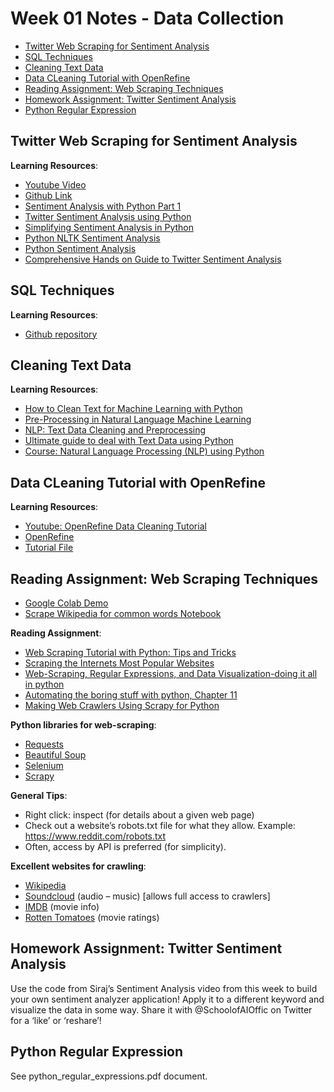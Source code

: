 # Week 01 Notes - Data Collection

<!-- MarkdownTOC -->

- [Twitter Web Scraping for Sentiment Analysis](#twitter-web-scraping-for-sentiment-analysis)
- [SQL Techniques](#sql-techniques)
- [Cleaning Text Data](#cleaning-text-data)
- [Data CLeaning Tutorial with OpenRefine](#data-cleaning-tutorial-with-openrefine)
- [Reading Assignment: Web Scraping Techniques](#reading-assignment-web-scraping-techniques)
- [Homework Assignment: Twitter Sentiment Analysis](#homework-assignment-twitter-sentiment-analysis)
- [Python Regular Expression](#python-regular-expression)

<!-- /MarkdownTOC -->


<a id="twitter-web-scraping-for-sentiment-analysis"></a>
## Twitter Web Scraping for Sentiment Analysis

**Learning Resources**:
- [Youtube Video](https://www.youtube.com/watch?v=3Pzni2yfGUQ)
- [Github Link](https://github.com/llSourcell/Sentiment_Analysis)
- [Sentiment Analysis with Python Part 1](https://towardsdatascience.com/sentiment-analysis-with-python-part-1-5ce197074184)
- [Twitter Sentiment Analysis using Python](https://www.geeksforgeeks.org/twitter-sentiment-analysis-using-python/)
- [Simplifying Sentiment Analysis in Python](https://www.datacamp.com/community/tutorials/simplifying-sentiment-analysis-python)
- [Python NLTK Sentiment Analysis](https://www.kaggle.com/ngyptr/python-nltk-sentiment-analysis)
- [Python Sentiment Analysis](https://pythonspot.com/python-sentiment-analysis/)
- [Comprehensive Hands on Guide to Twitter Sentiment Analysis](https://www.analyticsvidhya.com/blog/2018/07/hands-on-sentiment-analysis-dataset-python/)


<a id="sql-techniques"></a>
## SQL Techniques

**Learning Resources**:

- [Github repository](https://github.com/connor11528/coding-interviews/tree/master/sql)

<a id="cleaning-text-data"></a>
## Cleaning Text Data

**Learning Resources**:

- [How to Clean Text for Machine Learning with Python](https://machinelearningmastery.com/clean-text-machine-learning-python/)
- [Pre-Processing in Natural Language Machine Learning](https://towardsdatascience.com/pre-processing-in-natural-language-machine-learning-898a84b8bd47)
- [NLP: Text Data Cleaning and Preprocessing](https://medium.com/@dobko_m/nlp-text-data-cleaning-and-preprocessing-ea3ffe0406c1)
- [Ultimate guide to deal with Text Data using Python](https://www.analyticsvidhya.com/blog/2018/02/the-different-methods-deal-text-data-predictive-python/)
- [Course: Natural Language Processing (NLP) using Python](https://trainings.analyticsvidhya.com/courses/course-v1:AnalyticsVidhya+NLP101+2018_T1/about)


<a id="data-cleaning-tutorial-with-openrefine"></a>
## Data CLeaning Tutorial with OpenRefine

**Learning Resources**:

- [Youtube: OpenRefine Data Cleaning Tutorial](https://www.youtube.com/watch?v=xZlz4ISgNBc)
- [OpenRefine](http://openrefine.org/)
- [Tutorial File](http://data.freeyourmetadata.org/powerhouse-museum/)


<a id="reading-assignment-web-scraping-techniques"></a>
## Reading Assignment: Web Scraping Techniques


- [Google Colab Demo](https://colab.research.google.com/drive/19fp9tajYLoBARJaTEmGa-d505TIUQR_q)
- [Scrape Wikipedia for common words Notebook](https://colab.research.google.com/github/decoderkurt/web_scraper_live_demo/blob/master/web_scraper.ipynb)

**Reading Assignment**:

- [Web Scraping Tutorial with Python: Tips and Tricks](https://hackernoon.com/web-scraping-tutorial-with-python-tips-and-tricks-db070e70e071)
- [Scraping the Internets Most Popular Websites](https://towardsdatascience.com/scraping-the-internets-most-popular-websites-a4c6f0be382d)
- [Web-Scraping, Regular Expressions, and Data Visualization-doing it all in python](https://towardsdatascience.com/web-scraping-regular-expressions-and-data-visualization-doing-it-all-in-python-37a1aade7924)
- [Automating the boring stuff with python, Chapter 11](https://automatetheboringstuff.com/chapter11/)
- [Making Web Crawlers Using Scrapy for Python](https://www.datacamp.com/community/tutorials/making-web-crawlers-scrapy-python)


**Python libraries for web-scraping**:

- [Requests](http://docs.python-requests.org/en/master/)
- [Beautiful Soup](https://pypi.org/project/beautifulsoup4/)
- [Selenium](https://selenium-python.readthedocs.io/)
- [Scrapy](https://doc.scrapy.org/en/latest/index.html)


**General Tips**: 

- Right click: inspect (for details about a given web page)
- Check out a website’s robots.txt file for what they allow. Example: https://www.reddit.com/robots.txt
- Often, access by API is preferred (for simplicity).


**Excellent websites for crawling**:

- [Wikipedia](https://www.wikipedia.org/)
- [Soundcloud](https://soundcloud.com/) (audio – music) [allows full access to crawlers]
- [IMDB](https://www.imdb.com/) (movie info)
- [Rotten Tomatoes](https://www.rottentomatoes.com/) (movie ratings)


<a id="homework-assignment-twitter-sentiment-analysis"></a>
## Homework Assignment: Twitter Sentiment Analysis

Use the code from Siraj’s Sentiment Analysis video from this week to build your own sentiment analyzer application! Apply it to a different keyword and visualize the data in some way.  Share it with @SchoolofAIOffic on Twitter for a ‘like’ or ‘reshare’!


<a id="python-regular-expression"></a>
## Python Regular Expression

See python_regular_expressions.pdf document.